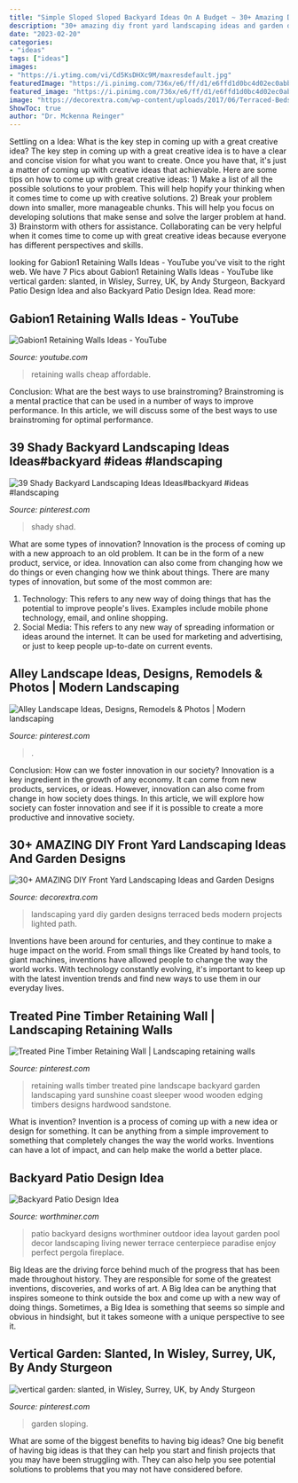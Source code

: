 ```yaml
---
title: "Simple Sloped Sloped Backyard Ideas On A Budget ~ 30+ Amazing Diy Front Yard Landscaping Ideas And Garden Designs"
description: "30+ amazing diy front yard landscaping ideas and garden designs"
date: "2023-02-20"
categories:
- "ideas"
tags: ["ideas"]
images:
- "https://i.ytimg.com/vi/Cd5KsDHXc9M/maxresdefault.jpg"
featuredImage: "https://i.pinimg.com/736x/e6/ff/d1/e6ffd1d0bc4d02ec0abb35a1fb426dc0--sloping-garden-terraced-garden.jpg?b=t"
featured_image: "https://i.pinimg.com/736x/e6/ff/d1/e6ffd1d0bc4d02ec0abb35a1fb426dc0--sloping-garden-terraced-garden.jpg?b=t"
image: "https://decorextra.com/wp-content/uploads/2017/06/Terraced-Beds-Front-Yard-Landscaping-Ideas-and-projects.jpg"
ShowToc: true
author: "Dr. Mckenna Reinger"
---
```



Settling on a Idea: What is the key step in coming up with a great creative idea?
The key step in coming up with a great creative idea is to have a clear and concise vision for what you want to create. Once you have that, it's just a matter of coming up with creative ideas that achievable. Here are some tips on how to come up with great creative ideas: 1) Make a list of all the possible solutions to your problem. This will help hopify your thinking when it comes time to come up with creative solutions. 2) Break your problem down into smaller, more manageable chunks. This will help you focus on developing solutions that make sense and solve the larger problem at hand. 3) Brainstorm with others for assistance. Collaborating can be very helpful when it comes time to come up with great creative ideas because everyone has different perspectives and skills.

	

		
looking for Gabion1 Retaining Walls Ideas - YouTube you've visit to the right web. We have 7 Pics about Gabion1 Retaining Walls Ideas - YouTube like vertical garden: slanted, in Wisley, Surrey, UK, by Andy Sturgeon, Backyard Patio Design Idea and also Backyard Patio Design Idea. Read more:
		
    
## Gabion1 Retaining Walls Ideas - YouTube

<img loading=lazy src="https://i.ytimg.com/vi/Cd5KsDHXc9M/maxresdefault.jpg" onerror="this.onerror=null;this.src='https://tse4.mm.bing.net/th?id=OIP.9lO59alHe6ndD0-0dRB36gHaEK&amp;pid=15.1';" alt="Gabion1 Retaining Walls Ideas - YouTube">

_Source: youtube.com_

>retaining walls cheap affordable. 

	

Conclusion: What are the best ways to use brainstroming?
Brainstroming is a mental practice that can be used in a number of ways to improve performance. In this article, we will discuss some of the best ways to use brainstroming for optimal performance.

    
## 39 Shady Backyard Landscaping Ideas Ideas#backyard #ideas #landscaping

<img loading=lazy src="https://i.pinimg.com/736x/af/3c/63/af3c63f8d0d15f7d19c6be62a2a33d24.jpg" onerror="this.onerror=null;this.src='https://tse4.mm.bing.net/th?id=OIP.KLEmPoTGAoOEU6cri02SrAHaK_&amp;pid=15.1';" alt="39 Shady Backyard Landscaping Ideas Ideas#backyard #ideas #landscaping">

_Source: pinterest.com_

>shady shad. 

	

What are some types of innovation?
Innovation is the process of coming up with a new approach to an old problem. It can be in the form of a new product, service, or idea. Innovation can also come from changing how we do things or even changing how we think about things. There are many types of innovation, but some of the most common are: 
1) Technology: This refers to any new way of doing things that has the potential to improve people's lives. Examples include mobile phone technology, email, and online shopping. 
2) Social Media: This refers to any new way of spreading information or ideas around the internet. It can be used for marketing and advertising, or just to keep people up-to-date on current events.

    
## Alley Landscape Ideas, Designs, Remodels &amp; Photos | Modern Landscaping

<img loading=lazy src="https://i.pinimg.com/736x/95/ac/ef/95acef564970b1a26c5aa27fde037105.jpg" onerror="this.onerror=null;this.src='https://tse4.mm.bing.net/th?id=OIP.t-VHj8GLVIQGwBs5C6II8gHaJ4&amp;pid=15.1';" alt="Alley Landscape Ideas, Designs, Remodels &amp; Photos | Modern landscaping">

_Source: pinterest.com_

>. 

	

Conclusion: How can we foster innovation in our society?
Innovation is a key ingredient in the growth of any economy. It can come from new products, services, or ideas. However, innovation can also come from change in how society does things. In this article, we will explore how society can foster innovation and see if it is possible to create a more productive and innovative society.

    
## 30+ AMAZING DIY Front Yard Landscaping Ideas And Garden Designs

<img loading=lazy src="https://decorextra.com/wp-content/uploads/2017/06/Terraced-Beds-Front-Yard-Landscaping-Ideas-and-projects.jpg" onerror="this.onerror=null;this.src='https://tse2.mm.bing.net/th?id=OIP.IQPDANCckXrK_6pkksEF5QHaJ3&amp;pid=15.1';" alt="30+ AMAZING DIY Front Yard Landscaping Ideas and Garden Designs">

_Source: decorextra.com_

>landscaping yard diy garden designs terraced beds modern projects lighted path. 

	

Inventions have been around for centuries, and they continue to make a huge impact on the world. From small things like Created by hand tools, to giant machines, inventions have allowed people to change the way the world works. With technology constantly evolving, it's important to keep up with the latest invention trends and find new ways to use them in our everyday lives.

    
## Treated Pine Timber Retaining Wall | Landscaping Retaining Walls

<img loading=lazy src="https://i.pinimg.com/736x/96/44/03/96440325ef871d3e0f8859cc9f5138f2--treated-pine-retaining-wall-timber-retaining-wall.jpg" onerror="this.onerror=null;this.src='https://tse4.mm.bing.net/th?id=OIP.MQ0FNDPqNHpDgras90ce3gHaHa&amp;pid=15.1';" alt="Treated Pine Timber Retaining Wall | Landscaping retaining walls">

_Source: pinterest.com_

>retaining walls timber treated pine landscape backyard garden landscaping yard sunshine coast sleeper wood wooden edging timbers designs hardwood sandstone. 

	

What is invention?
Invention is a process of coming up with a new idea or design for something. It can be anything from a simple improvement to something that completely changes the way the world works. Inventions can have a lot of impact, and can help make the world a better place.

    
## Backyard Patio Design Idea

<img loading=lazy src="http://www.worthminer.com/wp-content/uploads/2015/06/Backyard-Patio-Design-Idea.jpg" onerror="this.onerror=null;this.src='https://tse2.mm.bing.net/th?id=OIP.r6P_45Wx4C28Q9qjrRspcAHaJq&amp;pid=15.1';" alt="Backyard Patio Design Idea">

_Source: worthminer.com_

>patio backyard designs worthminer outdoor idea layout garden pool decor landscaping living newer terrace centerpiece paradise enjoy perfect pergola fireplace. 

	

Big Ideas are the driving force behind much of the progress that has been made throughout history. They are responsible for some of the greatest inventions, discoveries, and works of art. A Big Idea can be anything that inspires someone to think outside the box and come up with a new way of doing things. Sometimes, a Big Idea is something that seems so simple and obvious in hindsight, but it takes someone with a unique perspective to see it.

    
## Vertical Garden: Slanted, In Wisley, Surrey, UK, By Andy Sturgeon

<img loading=lazy src="https://i.pinimg.com/736x/e6/ff/d1/e6ffd1d0bc4d02ec0abb35a1fb426dc0--sloping-garden-terraced-garden.jpg?b=t" onerror="this.onerror=null;this.src='https://tse3.mm.bing.net/th?id=OIP.asC-weZpuQ0YsbdWP0O0CgHaLT&amp;pid=15.1';" alt="vertical garden: slanted, in Wisley, Surrey, UK, by Andy Sturgeon">

_Source: pinterest.com_

>garden sloping. 

	

What are some of the biggest benefits to having big ideas?
One big benefit of having big ideas is that they can help you start and finish projects that you may have been struggling with. They can also help you see potential solutions to problems that you may not have considered before.

